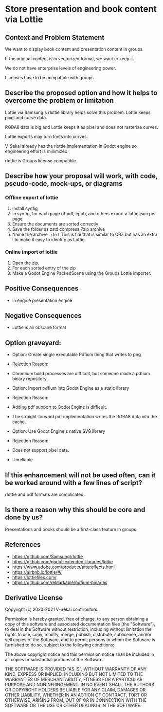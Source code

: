 # Store presentation and book content via Lottie

## Context and Problem Statement

We want to display book content and presentation content in groups.

If the original content is in vectorized format, we want to keep it.

We do not have enterprise levels of engineering power.

Licenses have to be compatible with groups.

## Describe the proposed option and how it helps to overcome the problem or limitation

Lottie via Samsung's rlottie library helps solve this problem. Lottie keeps pixel and curve data.

RGBA8 data is big and Lottie keeps it as pixel and does not rasterize curves.

Lottie exports may turn fonts into curves.

V-Sekai already has the rlottie implementation in Godot engine so engineering effort is minimized.

rlottie is Groups license compatible.

## Describe how your proposal will work, with code, pseudo-code, mock-ups, or diagrams

### Offline export of lottie

1. Install synfig
1. In synfig, for each page of pdf, epub, and others export a lottie json per page
1. Ensure the documents are sorted correctly
1. Save the folder as zstd compress 7zip archive
1. Name the archive `.cbzl` This is file that is similar to CBZ but has an extra l to make it easy to identify as Lottie.

### Online import of lottie

1. Open the zip.
1. For each sorted entry of the zip
1. Make a Godot Engine PackedScene using the Groups Lottie importer.

## Positive Consequences <!-- optional -->

- In engine presentation engine

## Negative Consequences <!-- optional -->

- Lottie is an obscure format

## Option graveyard: <!-- same as above -->

* Option: Create single executable Pdfium thing that writes to png
* Rejection Reason: 
* Chromium build processes are difficult, but someone made a pdfium binary repository.

* Option: Import pdfium into Godot Engine as a static library
* Rejection Reason: 
* Adding pdf support to Godot Engine is difficult.
* The straight-forward pdf implementation writes the RGBA8 data into the cache.

* Option: Use Godot Engine's native SVG library
* Rejection Reason: 
* Does not support pixel data.
* Unreliable

## If this enhancement will not be used often, can it be worked around with a few lines of script?

rlottie and pdf formats are complicated.

## Is there a reason why this should be core and done by us?

Presentations and books should be a first-class feature in groups.

## References <!-- optional -->

- https://github.com/Samsung/rlottie
- https://github.com/godot-extended-libraries/lottie
- https://www.adobe.com/products/aftereffects.html
- https://airbnb.io/lottie/#/
- https://lottiefiles.com/
- https://github.com/reMarkable/pdfium-binaries

## Derivative License

Copyright (c) 2020-2021 V-Sekai contributors.

Permission is hereby granted, free of charge, to any person obtaining a copy
of this software and associated documentation files (the "Software"), to deal
in the Software without restriction, including without limitation the rights
to use, copy, modify, merge, publish, distribute, sublicense, and/or sell
copies of the Software, and to permit persons to whom the Software is
furnished to do so, subject to the following conditions:

The above copyright notice and this permission notice shall be included in all
copies or substantial portions of the Software.

THE SOFTWARE IS PROVIDED "AS IS", WITHOUT WARRANTY OF ANY KIND, EXPRESS OR
IMPLIED, INCLUDING BUT NOT LIMITED TO THE WARRANTIES OF MERCHANTABILITY,
FITNESS FOR A PARTICULAR PURPOSE AND NONINFRINGEMENT. IN NO EVENT SHALL THE
AUTHORS OR COPYRIGHT HOLDERS BE LIABLE FOR ANY CLAIM, DAMAGES OR OTHER
LIABILITY, WHETHER IN AN ACTION OF CONTRACT, TORT OR OTHERWISE, ARISING FROM,
OUT OF OR IN CONNECTION WITH THE SOFTWARE OR THE USE OR OTHER DEALINGS IN THE
SOFTWARE.
